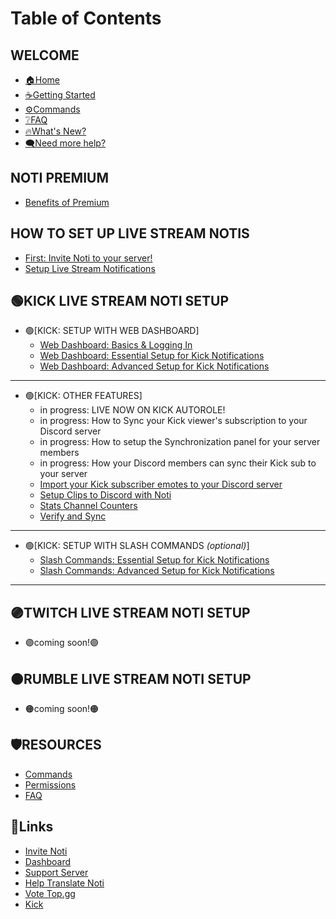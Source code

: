 # Table of Contents

## WELCOME

* [🏠Home](README.md)
* [☕Getting Started](getting-started.md)
* [⚙️Commands](resources/commands.md)
* [❔FAQ](resources/faq.md)
* [🔥What's New?](whats-new.md)
* [🗨️Need more help?](https://discord.com/invite/xq6F6ZkUte)

## NOTI PREMIUM

* [Benefits of Premium](setup/premium/premium-benefits.md)

## HOW TO SET UP LIVE STREAM NOTIS

* [First: Invite Noti to your server!](setup/invite-noti.md)
* [Setup Live Stream Notifications](index-live-stream-notifications-setup.md)

## 🟢KICK LIVE STREAM NOTI SETUP

* 🟢[KICK: SETUP WITH WEB DASHBOARD]
  * [Web Dashboard: Basics & Logging In](setup/dashboard/dashboard.md)
  * [Web Dashboard: Essential Setup for Kick Notifications](setup/dashboard/dashboard-setup-for-kick.md)
  * [Web Dashboard: Advanced Setup for Kick Notifications](setup/dashboard/dashboard-advanced-setup-for-kick.md)
<!--  * [Setup Kick Notifications Using Noti's Dashboard Web Interface](setup/setup/streamer-setup-web-dashboard.md) -->
***
* 🟢[KICK: OTHER FEATURES]
  * in progress: LIVE NOW ON KICK AUTOROLE!
  * in progress: How to Sync your Kick viewer's subscription to your Discord server
  * in progress: How to setup the Synchronization panel for your server members
  * in progress: How your Discord members can sync their Kick sub to your server
  * [Import your Kick subscriber emotes to your Discord server](/setup/OtherFeatures/import-kick-emojis-to-discord.md)
  * [Setup Clips to Discord with Noti](setup/OtherFeatures/setup-clips-to-discord-with-noti.md)
  * [Stats Channel Counters](setup/OtherFeatures/stats_channel.md)
  * [Verify and Sync](setup/OtherFeatures/verify-and-sync.md)

***
* 🟢[KICK: SETUP WITH SLASH COMMANDS *(optional)*]
  * [Slash Commands: Essential Setup for Kick Notifications](/setup/SlashCommands/slash-commands-setup-for-kick.md)
  * [Slash Commands: Advanced Setup for Kick Notifications](setup/SlashCommands/slash-commands-advanced-setup-for-kick.md)
***

## 🟣TWITCH LIVE STREAM NOTI SETUP
* 🟣coming soon!🟣

## 🟠RUMBLE LIVE STREAM NOTI SETUP
* 🟠coming soon!🟠

## 🛡️RESOURCES

* [Commands](resources/commands.md)
* [Permissions](resources/permissions.md)
* [FAQ](resources/faq.md)

## 📌Links

* [Invite Noti](https://discord.com/oauth2/authorize?scope=bot%20applications.commands\&client\_id=719310199944642753\&permissions=286085598272)
* [Dashboard](https://notibot.app/)
* [Support Server](https://discord.com/invite/xq6F6ZkUte)
* [Help Translate Noti](https://crowdin.com/project/noti)
* [Vote Top.gg](https://top.gg/bot/719310199944642753/vote)
* [Kick](https://kick.com/)

